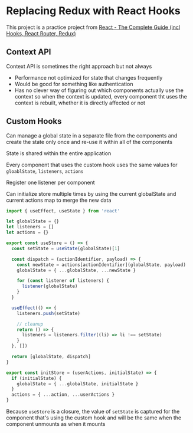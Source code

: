 # Replacing Redux with React Hooks

This project is a practice project from [React - The Complete Guide (incl Hooks, React Router, Redux)](https://www.udemy.com/course/react-the-complete-guide-incl-redux/)

## Context API

Context API is sometimes the right approach but not always
- Performance not optimized for state that changes frequently
- Would be good for something like authentication
- Has no clever way of figuring out which components actually use the context so when the context is updated, every component tht uses the context is rebuilt, whether it is directly affected or not

## Custom Hooks

Can manage a global state in a separate file from the components and create the state only once and re-use it within all of the components

State is shared within the entire application

Every component that uses the custom hook uses the same values for `gloablState`, `listeners`, `actions`

Register one listener per component

Can initialize store multiple times by using the current globalState and current actions map to merge the new data



```js
import { useEffect, useState } from 'react'

let globalState = {}
let listeners = []
let actions = {}

export const useStore = () => {
  const setState = useState(globalState)[1]

  const dispatch = (actionIdentifier, payload) => {
    const newState = actions[actionIdentifier](globalState, payload)
    globalState = { ...globalState, ...newState }

    for (const listener of listeners) {
      listener(globalState)
    }
  }

  useEffect(() => {
    listeners.push(setState)

    // cleanup
    return () => {
      listeners = listeners.filter((li) => li !== setState)
    }
  }, [])

  return [globalState, dispatch]
}

export const initStore = (userActions, initialState) => {
  if (initialState) {
    globalState = { ...globalState, initialState }
  }
  actions = { ...action, ...userActions }
}
```
Because `useStore` is a closure, the value of `setState` is captured for the component that's using the custom hook and will be the same when the component unmounts as when it mounts


